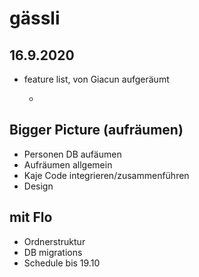 # gässli

## 16.9.2020

* feature list, von Giacun aufgeräumt

  -

## Bigger Picture \(aufräumen\)

* Personen DB aufäumen
* Aufräumen allgemein
* Kaje Code integrieren/zusammenführen
* Design

## mit Flo

* Ordnerstruktur
* DB migrations
* Schedule bis 19.10


